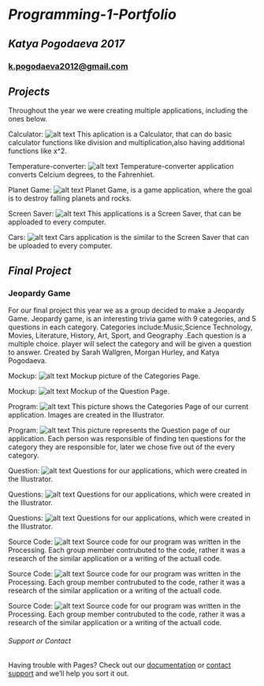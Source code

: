 # _Programming-1-Portfolio_
## _Katya Pogodaeva 2017_
### k.pogodaeva2012@gmail.com
## _Projects_
Throughout the year we were creating multiple applications, including the ones below.

Calculator: 
![alt text](https://ekaterinapogodaeva.github.io/Programmin-1-Portfolio/images/calc.png "Logo Title Text 1")
This aplication is a Calculator, that can do basic calculator functions like division and multiplication,also having additional functions like x^2.

Temperature-converter: 
![alt text](https://ekaterinapogodaeva.github.io/Programmin-1-Portfolio/images/temp.png "Logo Title Text 1")
Temperature-converter application converts Celcium degrees, to the Fahrenhiet. 

Planet Game: 
![alt text](https://ekaterinapogodaeva.github.io/Programmin-1-Portfolio/images/planet.png "Logo Title Text 1")
Planet Game, is a game application, where the goal is to destroy falling planets and rocks.

Screen Saver: 
![alt text](https://ekaterinapogodaeva.github.io/Programmin-1-Portfolio/images/screensave.png "Logo Title Text 1")
This applications is a Screen Saver, that can be apploaded to every computer.

Cars: 
![alt text](https://ekaterinapogodaeva.github.io/Programmin-1-Portfolio/images/cars.png "Logo Title Text 1")
Cars application is the similar to the Screen Saver that can be uploaded to every computer.



## **_Final Project_**
### Jeopardy Game
For our final project this year we as a group decided to make a Jeopardy Game. Jeopardy game, is an interesting trivia game with 9 categories, and 5 questions in each category. Categories include:Music,Science Technology, Movies, Literature, History, Art, Sport, and Geography .Each question is a multiple choice. player will select the category and will be given a question to answer. Created by Sarah Wallgren, Morgan Hurley, and Katya Pogodaeva.

Mockup: 
![alt text](https://ekaterinapogodaeva.github.io/Programmin-1-Portfolio/images/mockup1.png "Logo Title Text 1")
Mockup picture of the Categories Page.

Mockup: 
![alt text](https://ekaterinapogodaeva.github.io/Programmin-1-Portfolio/images/mockup2.png "Logo Title Text 1")
Mockup of the Question Page.

Program: 
![alt text](https://ekaterinapogodaeva.github.io/Programmin-1-Portfolio/images/CatagroriesPage.png "Logo Title Text 1")
This picture shows the Categories Page of our current application. Images are created in the Illustrator.

Program: 
![alt text](https://ekaterinapogodaeva.github.io/Programmin-1-Portfolio/images/LitquestionEx.png "Logo Title Text 1")
This picture represents the Question page of our application. Each person was responsible of finding ten questions for the category they are responsible for, later we chose five out of the every category.

Question: 
![alt text](https://ekaterinapogodaeva.github.io/Programmin-1-Portfolio/images/Authorfile1.png "Logo Title Text 1")
Questions for our applications, which were created in the Illustrator.

Questions: 
![alt text](https://ekaterinapogodaeva.github.io/Programmin-1-Portfolio/images/Authorfile2.png "Logo Title Text 1")
Questions for our applications, which were created in the Illustrator.

Questions: 
![alt text](https://ekaterinapogodaeva.github.io/Programmin-1-Portfolio/images/Authorfile3.png "Logo Title Text 1")
Questions for our applications, which were created in the Illustrator.

Source Code:
![alt text](https://ekaterinapogodaeva.github.io/Programmin-1-Portfolio/images/sourcecode.png "Logo Title Text 1")
Source code for our program was written in the Processing. Each group member contrubuted to the code, rather it was a research of the similar application or a writing of the actuall code.

Source Code: 
![alt text](https://ekaterinapogodaeva.github.io/Programmin-1-Portfolio/images/Sourcecode1.png "Logo Title Text 1")
Source code for our program was written in the Processing. Each group member contrubuted to the code, rather it was a research of the similar application or a writing of the actuall code.

Source Code: 
![alt text](https://ekaterinapogodaeva.github.io/Programmin-1-Portfolio/images/Sourcecode2.png "Logo Title Text 1")
Source code for our program was written in the Processing. Each group member contrubuted to the code, rather it was a research of the similar application or a writing of the actuall code.

###### Support or Contact

Having trouble with Pages? Check out our [documentation](https://help.github.com/categories/github-pages-basics/) or [contact support](https://github.com/contact) and we’ll help you sort it out.

